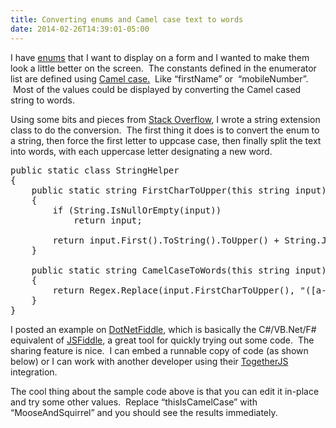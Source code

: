 ```yaml
---
title: Converting enums and Camel case text to words
date: 2014-02-26T14:39:01-05:00
---
```

I have [enums](http://msdn.microsoft.com/en-us/library/sbbt4032.aspx) that I want to display on a form and I wanted to make them look a little better on the screen.  The constants defined in the enumerator list are defined using [Camel case.](http://msdn.microsoft.com/en-us/library/x2dbyw72(v=vs.71).aspx "Capitalization Styles")  Like &#8220;firstName&#8221; or  &#8220;mobileNumber&#8221;.  Most of the values could be displayed by converting the Camel cased string to words.

Using some bits and pieces from [Stack Overflow](http://stackoverflow.com/), I wrote a string extension class to do the conversion.  The first thing it does is to convert the enum to a string, then force the first letter to uppcase case, then finally split the text into words, with each uppercase letter designating a new word.

<pre class="brush: csharp">public static class StringHelper
{
    public static string FirstCharToUpper(this string input)
    {
        if (String.IsNullOrEmpty(input))
            return input;

        return input.First().ToString().ToUpper() + String.Join("", input.Skip(1));
    }

    public static string CamelCaseToWords(this string input)
    {
        return Regex.Replace(input.FirstCharToUpper(), "([a-z](?=[A-Z])|[A-Z](?=[A-Z][a-z]))", "$1 ");
    }
}</pre>

I posted an example on [DotNetFiddle](http://dotnetfiddle.net ".NET sandbox for developers to quickly try out code and share code snippets."), which is basically the C#/VB.Net/F# equivalent of [JSFiddle](http://jsfiddle.net/), a great tool for quickly trying out some code.  The sharing feature is nice.  I can embed a runnable copy of code (as shown below) or I can work with another developer using their [TogetherJS](https://togetherjs.com/ "TogetherJS is a free, open source JavaScript library by Mozilla that adds collaboration features and tools to your website. By adding TogetherJS to your site, your users can help each other out on a website in real time!") integration.



The cool thing about the sample code above is that you can edit it in-place and try some other values.  Replace &#8220;thisIsCamelCase&#8221; with &#8220;MooseAndSquirrel&#8221; and you should see the results immediately.
